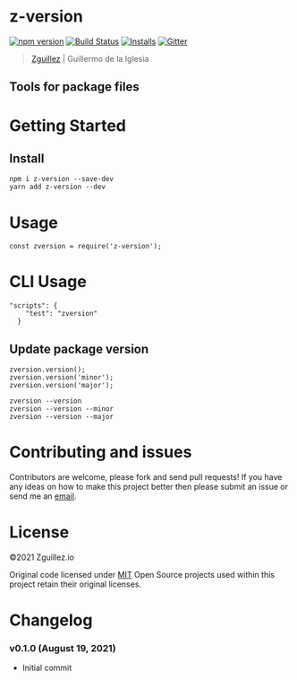 # z-version

[![npm version](https://badge.fury.io/js/z-version.svg)](https://badge.fury.io/js/z-version)
[![Build Status](https://travis-ci.org/zguillez/z-version.svg?branch=master)](https://travis-ci.org/zguillez/z-version)
[![Installs](https://img.shields.io/npm/dt/z-version.svg)](https://coveralls.io/r/zguillez/z-version)
[![Gitter](https://badges.gitter.im/zguillez/z-version.svg)](https://gitter.im/zguillez/z-version?utm_source=badge&utm_medium=badge&utm_campaign=pr-badge&utm_content=badge)

> [Zguillez](https://zguillez.io) | Guillermo de la Iglesia

## Tools for package files

# Getting Started

## Install

```
npm i z-version --save-dev
yarn add z-version --dev
```

# Usage

```
const zversion = require('z-version');
```

# CLI Usage

```
"scripts": {
    "test": "zversion"
  }
```

## Update package version

```
zversion.version();
zversion.version('minor');
zversion.version('major');
```

```
zversion --version
zversion --version --minor
zversion --version --major
```

# Contributing and issues

Contributors are welcome, please fork and send pull requests! If you have any ideas on how to make this project better then please submit an issue or send me an [email](mailto:mail@zguillez.io).

# License

©2021 Zguillez.io

Original code licensed under [MIT](https://en.wikipedia.org/wiki/MIT_License) Open Source projects used within this project retain their original licenses.

# Changelog

### v0.1.0 (August 19, 2021)

* Initial commit
